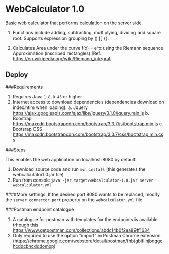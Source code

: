 # WebCalculator 1.0

Basic web calculator that performs calculation on the server side.

1. Functions include adding, subtracting, multiplying, dividing and
square root. Supports expression grouping by () [] {}.

2. Calculates Area under the curve f(x) = e^x using the Riemann sequence
Approximation (inscribed rectangles)
[Ref. <a href="https://en.wikipedia.org/wiki/Riemann_integral" >https://en.wikipedia.org/wiki/Riemann_integral</a>]

## Deploy

###Requirements

1. Requires Java ```1.8.0_45``` or higher
2. Internet access to download dependencies (dependencies download on index.htlm when loading):
  a. Jquery https://ajax.googleapis.com/ajax/libs/jquery/3.1.0/jquery.min.js
  b. Boostrap https://maxcdn.bootstrapcdn.com/bootstrap/3.3.7/js/bootstrap.min.js
  c. Bootsrap CSS https://maxcdn.bootstrapcdn.com/bootstrap/3.3.7/css/bootstrap.min.css

###Steps

This enables the web application on localhost:8080 by default

1. Download source code and run ```mvn install``` (this generates the webcalculator1.0.jar file)
2. Run from console ```java -jar target\webcalculator-1.0.jar server webcalculator.yml```

####More settings:
  If the desired port 8080 wants to be replaced, modify the ```server.connector.port``` property on the ```webcalculator.yml``` file.
  
###Postman endpoint catalogue
 1. A catalogue for postman with templates for the endpoints is available trhough this https://www.getpostman.com/collections/abdc14b0f2ea89ff1634
 2. Only required to use the option "import" in Postman Chrome extension (https://chrome.google.com/webstore/detail/postman/fhbjgbiflinjbdggehcddcbncdddomop)
  




